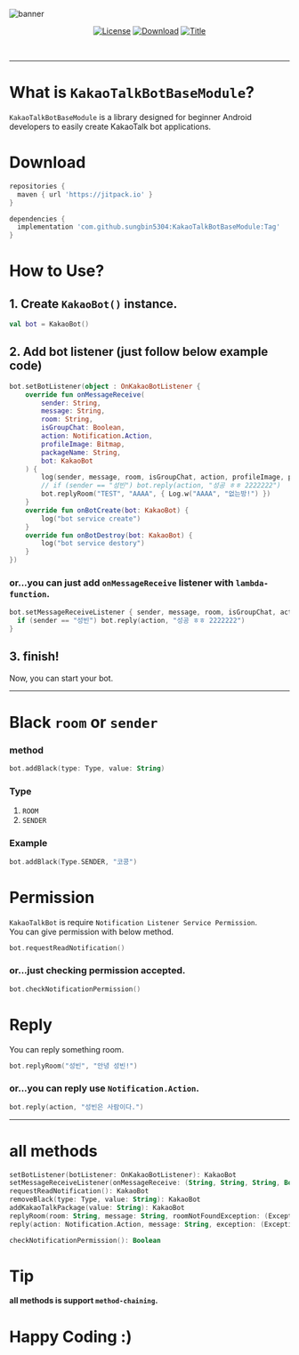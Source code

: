 ![banner](https://raw.githubusercontent.com/sungbin5304/KakaoTalkBotBaseModule/master/banner.png)
<p align="center">
  <a href="https://github.com/sungbin5304/KakaoTalkBotBaseModule/blob/master/LICENSE"><img alt="License" src="https://img.shields.io/badge/License-MIT-blue"/></a>
  <a href="https://jitpack.io/#sungbin5304/KakaoTalkBotBaseModule"><img alt="Download" src="https://jitpack.io/v/sungbin5304/KakaoTalkBotBaseModule.svg"/></a>
  <a href="https://github.com/sungbin5304/KakaoTalkBotBaseModuler"><img alt="Title" src="https://img.shields.io/badge/Module-KakaoTalkBot-ff69b4"/></a>
</p><br>

-----

# What is `KakaoTalkBotBaseModule`?
`KakaoTalkBotBaseModule` is a library designed for beginner Android developers to easily create KakaoTalk bot applications.

# Download
```gradle
repositories {
  maven { url 'https://jitpack.io' }
}

dependencies {
  implementation 'com.github.sungbin5304:KakaoTalkBotBaseModule:Tag'
}
```

# How to Use?
## 1. Create `KakaoBot()` instance.
```kotlin
val bot = KakaoBot()
```
## 2. Add bot listener (just follow below example code)
```kotlin
bot.setBotListener(object : OnKakaoBotListener {
    override fun onMessageReceive(
        sender: String,
        message: String,
        room: String,
        isGroupChat: Boolean,
        action: Notification.Action,
        profileImage: Bitmap,
        packageName: String,
        bot: KakaoBot
    ) {
        log(sender, message, room, isGroupChat, action, profileImage, packageName)
        // if (sender == "성빈") bot.reply(action, "성공 ㅎㅎ 2222222")
        bot.replyRoom("TEST", "AAAA", { Log.w("AAAA", "없는방!") })
    }
    override fun onBotCreate(bot: KakaoBot) {
        log("bot service create")
    }
    override fun onBotDestroy(bot: KakaoBot) {
        log("bot service destory")
    }
})
```
### or...you can just add `onMessageReceive` listener with `lambda-function`.
```kotlin
bot.setMessageReceiveListener { sender, message, room, isGroupChat, action, profileImage, packageName, bot ->
  if (sender == "성빈") bot.reply(action, "성공 ㅎㅎ 2222222")
}
```
## 3. **finish!** <br/>
Now, you can start your bot.

-----

# Black `room` or `sender`
### method
```kotlin
bot.addBlack(type: Type, value: String)
```

### Type
1. `ROOM`
2. `SENDER`

### Example
```kotlin
bot.addBlack(Type.SENDER, "코콩")
```

# Permission
`KakaoTalkBot` is require `Notification Listener Service Permission`. <br/>
You can give permission with below method.
```kotlin
bot.requestReadNotification()
```
### or...just checking permission accepted.
```kotlin
bot.checkNotificationPermission()
```

# Reply
You can reply something room.
```kotlin
bot.replyRoom("성빈", "안녕 성빈!")
```
### or...you can reply use `Notification.Action`.
```kotlin
bot.reply(action, "성빈은 사람이다.")
```
-----

# all methods
```kotlin
setBotListener(botListener: OnKakaoBotListener): KakaoBot
setMessageReceiveListener(onMessageReceive: (String, String, String, Boolean, Notification.Action, Bitmap, String) -> Unit): KakaoBot
requestReadNotification(): KakaoBot
removeBlack(type: Type, value: String): KakaoBot
addKakaoTalkPackage(value: String): KakaoBot
replyRoom(room: String, message: String, roomNotFoundException: (Exception) -> Unit = {}, replyException: (Exception) -> Unit = {})
reply(action: Notification.Action, message: String, exception: (Exception) -> Unit = {})

checkNotificationPermission(): Boolean
```

# Tip
**all methods is support `method-chaining`.**

# Happy Coding :)
